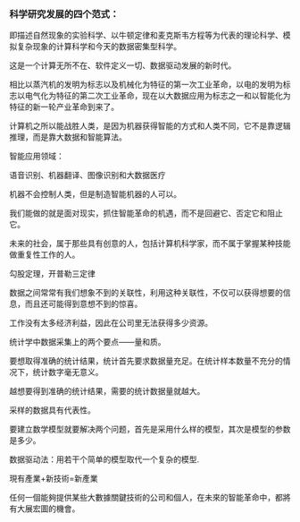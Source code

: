 ### **科学研究发展的四个范式：**

即描述自然现象的实验科学、以牛顿定律和麦克斯韦方程等为代表的理论科学、模拟复杂现象的计算科学和今天的数据密集型科学。

这是一个计算无所不在、软件定义一切、数据驱动发展的新时代。

相比以蒸汽机的发明为标志以及机械化为特征的第一次工业革命，以电的发明为标志以电气化为特征的第二次工业革命，现在以大数据应用为标志之一和以智能化为特征的新一轮产业革命到来了。

计算机之所以能战胜人类，是因为机器获得智能的方式和人类不同，它不是靠逻辑推理，而是靠大数据和智能算法。

智能应用领域：

语音识别、机器翻译、图像识别和大数据医疗

机器不会控制人类，但是制造智能机器的人可以。

我们能做的就是面对现实，抓住智能革命的机遇，而不是回避它、否定它和阻止它。

未来的社会，属于那些具有创意的人，包括计算机科学家，而不属于掌握某种技能做重复性工作的人。

勾股定理，开普勒三定律

数据之间常常有我们想象不到的关联性，利用这种关联性，不仅可以获得想要的信息，而且还可能得到意想不到的惊喜。

工作没有太多经济利益，因此在公司里无法获得多少资源。

统计学中数据采集上的两个要点——量和质。

要想取得准确的统计结果，统计首先要求数据量充足。在统计样本数量不充分的情况下，统计数字毫无意义。

越想要得到准确的统计结果，需要的统计数据量就越大。

采样的数据具有代表性。

要建立数学模型就要解决两个问题，首先是采用什么样的模型，其次是模型的参数是多少。

数据驱动法：用若干个简单的模型取代一个复杂的模型.

現有產業+新技術=新產業

任何一個能夠提供某些大數據關鍵技術的公司和個人，在未來的智能革命中，都將有大展宏圖的機會。



